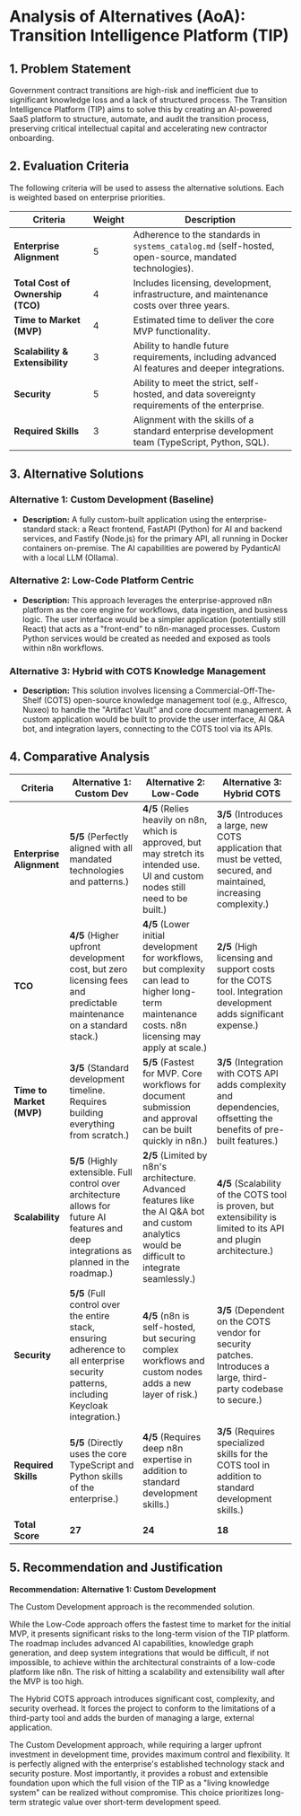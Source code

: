 # Analysis of Alternatives (AoA): Transition Intelligence Platform (TIP)

## 1. Problem Statement
Government contract transitions are high-risk and inefficient due to significant knowledge loss and a lack of structured process. The Transition Intelligence Platform (TIP) aims to solve this by creating an AI-powered SaaS platform to structure, automate, and audit the transition process, preserving critical intellectual capital and accelerating new contractor onboarding.

## 2. Evaluation Criteria
The following criteria will be used to assess the alternative solutions. Each is weighted based on enterprise priorities.

| Criteria | Weight | Description |
|---|---|---|
| **Enterprise Alignment** | 5 | Adherence to the standards in `systems_catalog.md` (self-hosted, open-source, mandated technologies). |
| **Total Cost of Ownership (TCO)** | 4 | Includes licensing, development, infrastructure, and maintenance costs over three years. |
| **Time to Market (MVP)** | 4 | Estimated time to deliver the core MVP functionality. |
| **Scalability & Extensibility** | 3 | Ability to handle future requirements, including advanced AI features and deeper integrations. |
| **Security** | 5 | Ability to meet the strict, self-hosted, and data sovereignty requirements of the enterprise. |
| **Required Skills** | 3 | Alignment with the skills of a standard enterprise development team (TypeScript, Python, SQL). |

## 3. Alternative Solutions

### Alternative 1: Custom Development (Baseline)
- **Description:** A fully custom-built application using the enterprise-standard stack: a React frontend, FastAPI (Python) for AI and backend services, and Fastify (Node.js) for the primary API, all running in Docker containers on-premise. The AI capabilities are powered by PydanticAI with a local LLM (Ollama).

### Alternative 2: Low-Code Platform Centric
- **Description:** This approach leverages the enterprise-approved n8n platform as the core engine for workflows, data ingestion, and business logic. The user interface would be a simpler application (potentially still React) that acts as a "front-end" to n8n-managed processes. Custom Python services would be created as needed and exposed as tools within n8n workflows.

### Alternative 3: Hybrid with COTS Knowledge Management
- **Description:** This solution involves licensing a Commercial-Off-The-Shelf (COTS) open-source knowledge management tool (e.g., Alfresco, Nuxeo) to handle the "Artifact Vault" and core document management. A custom application would be built to provide the user interface, AI Q&A bot, and integration layers, connecting to the COTS tool via its APIs.

## 4. Comparative Analysis

| Criteria | Alternative 1: Custom Dev | Alternative 2: Low-Code | Alternative 3: Hybrid COTS |
|---|---|---|---|
| **Enterprise Alignment** | **5/5** (Perfectly aligned with all mandated technologies and patterns.) | **4/5** (Relies heavily on n8n, which is approved, but may stretch its intended use. UI and custom nodes still need to be built.) | **3/5** (Introduces a large, new COTS application that must be vetted, secured, and maintained, increasing complexity.) |
| **TCO** | **4/5** (Higher upfront development cost, but zero licensing fees and predictable maintenance on a standard stack.) | **4/5** (Lower initial development for workflows, but complexity can lead to higher long-term maintenance costs. n8n licensing may apply at scale.) | **2/5** (High licensing and support costs for the COTS tool. Integration development adds significant expense.) |
| **Time to Market (MVP)** | **3/5** (Standard development timeline. Requires building everything from scratch.) | **5/5** (Fastest for MVP. Core workflows for document submission and approval can be built quickly in n8n.) | **3/5** (Integration with COTS API adds complexity and dependencies, offsetting the benefits of pre-built features.) |
| **Scalability** | **5/5** (Highly extensible. Full control over architecture allows for future AI features and deep integrations as planned in the roadmap.) | **2/5** (Limited by n8n's architecture. Advanced features like the AI Q&A bot and custom analytics would be difficult to integrate seamlessly.) | **4/5** (Scalability of the COTS tool is proven, but extensibility is limited to its API and plugin architecture.) |
| **Security** | **5/5** (Full control over the entire stack, ensuring adherence to all enterprise security patterns, including Keycloak integration.) | **4/5** (n8n is self-hosted, but securing complex workflows and custom nodes adds a new layer of risk.) | **3/5** (Dependent on the COTS vendor for security patches. Introduces a large, third-party codebase to secure.) |
| **Required Skills** | **5/5** (Directly uses the core TypeScript and Python skills of the enterprise.) | **4/5** (Requires deep n8n expertise in addition to standard development skills.) | **3/5** (Requires specialized skills for the COTS tool in addition to standard development skills.) |
| **Total Score** | **27** | **24** | **18** |

## 5. Recommendation and Justification

**Recommendation:** **Alternative 1: Custom Development**

The Custom Development approach is the recommended solution.

While the Low-Code approach offers the fastest time to market for the initial MVP, it presents significant risks to the long-term vision of the TIP platform. The roadmap includes advanced AI capabilities, knowledge graph generation, and deep system integrations that would be difficult, if not impossible, to achieve within the architectural constraints of a low-code platform like n8n. The risk of hitting a scalability and extensibility wall after the MVP is too high.

The Hybrid COTS approach introduces significant cost, complexity, and security overhead. It forces the project to conform to the limitations of a third-party tool and adds the burden of managing a large, external application.

The Custom Development approach, while requiring a larger upfront investment in development time, provides maximum control and flexibility. It is perfectly aligned with the enterprise's established technology stack and security posture. Most importantly, it provides a robust and extensible foundation upon which the full vision of the TIP as a "living knowledge system" can be realized without compromise. This choice prioritizes long-term strategic value over short-term development speed.